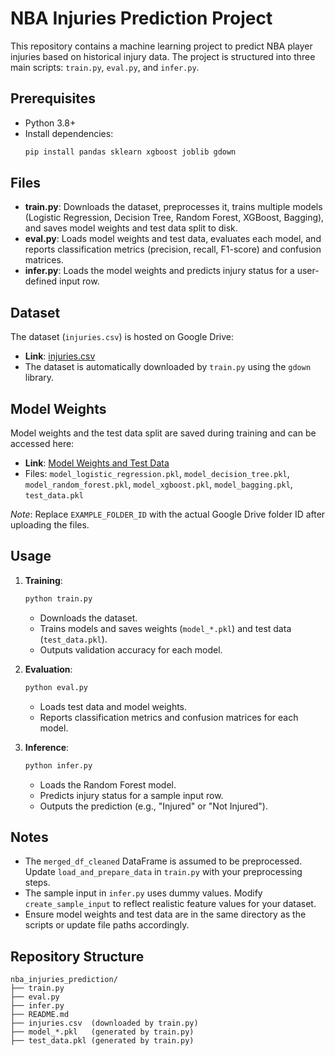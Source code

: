 # NBA Injuries Prediction Project

This repository contains a machine learning project to predict NBA player injuries based on historical injury data. The project is structured into three main scripts: `train.py`, `eval.py`, and `infer.py`.

## Prerequisites
- Python 3.8+
- Install dependencies:
  ```bash
  pip install pandas sklearn xgboost joblib gdown
  ```

## Files
- **train.py**: Downloads the dataset, preprocesses it, trains multiple models (Logistic Regression, Decision Tree, Random Forest, XGBoost, Bagging), and saves model weights and test data split to disk.
- **eval.py**: Loads model weights and test data, evaluates each model, and reports classification metrics (precision, recall, F1-score) and confusion matrices.
- **infer.py**: Loads the model weights and predicts injury status for a user-defined input row.

## Dataset
The dataset (`injuries.csv`) is hosted on Google Drive:
- **Link**: [injuries.csv](https://drive.google.com/file/d/1dFx7-J_D1PQQeoRvLyNZ1QH2nt7oCCCJ/view?usp=sharing)
- The dataset is automatically downloaded by `train.py` using the `gdown` library.

## Model Weights
Model weights and the test data split are saved during training and can be accessed here:
- **Link**: [Model Weights and Test Data](https://drive.google.com/drive/folders/EXAMPLE_FOLDER_ID?usp=sharing)
- Files: `model_logistic_regression.pkl`, `model_decision_tree.pkl`, `model_random_forest.pkl`, `model_xgboost.pkl`, `model_bagging.pkl`, `test_data.pkl`

*Note*: Replace `EXAMPLE_FOLDER_ID` with the actual Google Drive folder ID after uploading the files.

## Usage
1. **Training**:
   ```bash
   python train.py
   ```
   - Downloads the dataset.
   - Trains models and saves weights (`model_*.pkl`) and test data (`test_data.pkl`).
   - Outputs validation accuracy for each model.

2. **Evaluation**:
   ```bash
   python eval.py
   ```
   - Loads test data and model weights.
   - Reports classification metrics and confusion matrices for each model.

3. **Inference**:
   ```bash
   python infer.py
   ```
   - Loads the Random Forest model.
   - Predicts injury status for a sample input row.
   - Outputs the prediction (e.g., "Injured" or "Not Injured").

## Notes
- The `merged_df_cleaned` DataFrame is assumed to be preprocessed. Update `load_and_prepare_data` in `train.py` with your preprocessing steps.
- The sample input in `infer.py` uses dummy values. Modify `create_sample_input` to reflect realistic feature values for your dataset.
- Ensure model weights and test data are in the same directory as the scripts or update file paths accordingly.

## Repository Structure
```
nba_injuries_prediction/
├── train.py
├── eval.py
├── infer.py
├── README.md
├── injuries.csv  (downloaded by train.py)
├── model_*.pkl   (generated by train.py)
├── test_data.pkl (generated by train.py)
```